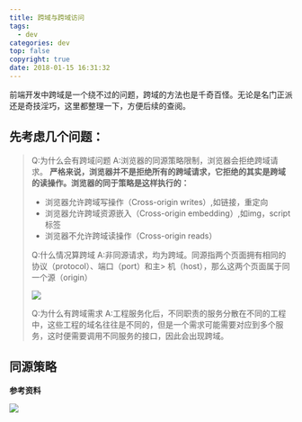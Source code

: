 ```yaml
---
title: 跨域与跨域访问
tags:
  - dev
categories: dev
top: false
copyright: true
date: 2018-01-15 16:31:32
---
```

前端开发中跨域是一个绕不过的问题，跨域的方法也是千奇百怪。无论是名门正派还是奇技淫巧，这里都整理一下，方便后续的查阅。
<!--more-->
## 先考虑几个问题：
> Q:为什么会有跨域问题
> A:浏览器的同源策略限制，浏览器会拒绝跨域请求。
> **严格来说，浏览器并不是拒绝所有的跨域请求，它拒绝的其实是跨域的读操作。浏览器的同于策略是这样执行的：**
> * 浏览器允许跨域写操作（Cross-origin writes）,如链接，重定向
> * 浏览器允许跨域资源嵌入（Cross-origin embedding）,如img，script标签
> * 浏览器不允许跨域读操作（Cross-origin reads）
> 
> Q:什么情况算跨域
> A:非同源请求，均为跨域。同源指两个页面拥有相同的协议（protocol）、端口（port）和主> 机（host），那么这两个页面属于同一个源（origin）
> 
> ![](http://oankigr4l.bkt.clouddn.com/201805151744_850.png)
>
> Q:为什么有跨域需求
> A:工程服务化后，不同职责的服务分散在不同的工程中，这些工程的域名往往是不同的，但是一个需求可能需要对应到多个服务，这时便需要调用不同服务的接口，因此会出现跨域。

## 同源策略


**参考资料**
[]()

![](http://oankigr4l.bkt.clouddn.com/wexin.png)